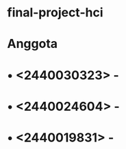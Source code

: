 # final-project-hci

# Anggota
# •	<2440030323> - <Enrico Fernandez>
# •	<2440024604> - <Renanda Adrian Putra>
# •	<2440019831> - <Stanley Suryaatmaja>
